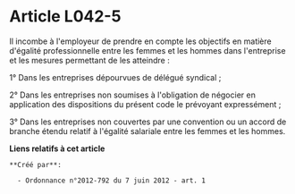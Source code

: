 # Article L042-5

Il incombe à l'employeur de prendre en compte les objectifs en matière d'égalité professionnelle entre les femmes et les
hommes dans l'entreprise et les mesures permettant de les atteindre : 

1° Dans les entreprises dépourvues de délégué syndical ; 

2° Dans les entreprises non soumises à l'obligation de négocier en application des dispositions du présent code le prévoyant
expressément ; 

3° Dans les entreprises non couvertes par une convention ou un accord de branche étendu relatif à l'égalité salariale entre
les femmes et les hommes.

**Liens relatifs à cet article**

	**Créé par**:

	  - Ordonnance n°2012-792 du 7 juin 2012 - art. 1
